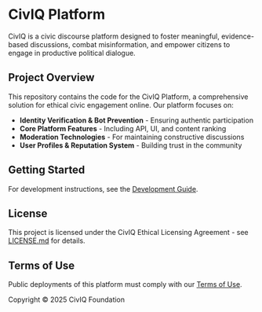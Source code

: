 # CivIQ Platform

CivIQ is a civic discourse platform designed to foster meaningful, evidence-based discussions, combat misinformation, and empower citizens to engage in productive political dialogue.

## Project Overview

This repository contains the code for the CivIQ Platform, a comprehensive solution for ethical civic engagement online. Our platform focuses on:

- **Identity Verification & Bot Prevention** - Ensuring authentic participation
- **Core Platform Features** - Including API, UI, and content ranking
- **Moderation Technologies** - For maintaining constructive discussions
- **User Profiles & Reputation System** - Building trust in the community

## Getting Started

For development instructions, see the [Development Guide](./docs/development/README.md).

## License

This project is licensed under the CivIQ Ethical Licensing Agreement - see [LICENSE.md](LICENSE.md) for details.

## Terms of Use

Public deployments of this platform must comply with our [Terms of Use](TERMS_OF_USE.md).

Copyright © 2025 CivIQ Foundation